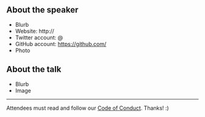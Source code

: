 ## About the speaker

* Blurb
* Website: http://
* Twitter account: @
* GitHub account: https://github.com/
* Photo

## About the talk

* Blurb
* Image

---

Attendees must read and follow our [Code of Conduct](http://ctfeds.org/code-of-conduct.html). Thanks! :)
